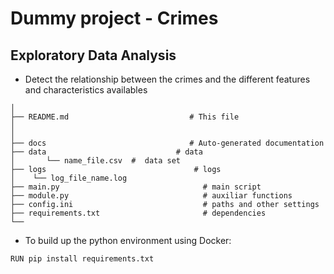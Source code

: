 # Dummy project - Crimes 
## Exploratory Data Analysis

* Detect the relationship between the crimes and the different features and characteristics availables


```
│
├── README.md                           # This file
│
│
├── docs                                # Auto-generated documentation        
├── data                             # data 
│       └── name_file.csv  #  data set 
├── logs                                 # logs 
│    └── log_file_name.log
├── main.py                                # main script
├── module.py                              # auxiliar functions
├── config.ini                             # paths and other settings
├── requirements.txt                       # dependencies 
└── 
```

* To build up the python environment using Docker:
```
RUN pip install requirements.txt
```